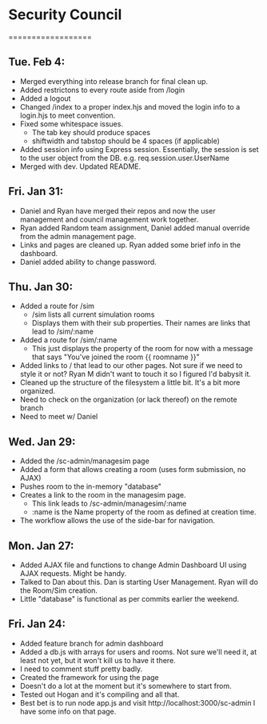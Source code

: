 # Security Council
==================

## Tue. Feb 4:
* Merged everything into release branch for final clean up.
* Added restrictons to every route aside from /login
* Added a logout
* Changed /index to a proper index.hjs and moved the login info to a login.hjs to meet convention.
* Fixed some whitespace issues.
    * The tab key should produce spaces
    * shiftwidth and tabstop should be 4 spaces (if applicable)
* Added session info using Express session. Essentially, the session is set to the user object from the DB. e.g. req.session.user.UserName
* Merged with dev. Updated README.

## Fri. Jan 31:
* Daniel and Ryan have merged their repos and now the user management and council management work together.
* Ryan added Random team assignment, Daniel added manual override from the admin management page.
* Links and pages are cleaned up. Ryan added some brief info in the dashboard.
* Daniel added ability to change password.

## Thu. Jan 30:
* Added a route for /sim
    * /sim lists all current simulation rooms
    * Displays them with their sub properties. Their names are links that lead to /sim/:name
* Added a route for /sim/:name
    * This just displays the property of the room for now with a message that says "You've joined the room {{ roomname }}"
* Added links to / that lead to our other pages. Not sure if we need to style it or not? Ryan M didn't want to touch it so I figured I'd babysit it.
* Cleaned up the structure of the filesystem a little bit. It's a bit more organized.
* Need to check on the organization (or lack thereof) on the remote branch
* Need to meet w/ Daniel

## Wed. Jan 29:
* Added the /sc-admin/managesim page
* Added a form that allows creating a room (uses form submission, no AJAX)
* Pushes room to the in-memory "database"
* Creates a link to the room in the managesim page. 
    * This link leads to /sc-admin/managesim/:name
    * :name is the Name property of the room as defined at creation time.
* The workflow allows the use of the side-bar for navigation.

## Mon. Jan 27:
* Added AJAX file and functions to change Admin Dashboard UI using AJAX requests. Might be handy.
* Talked to Dan about this. Dan is starting User Management. Ryan will do the Room/Sim creation.
* Little "database" is functional as per commits earlier the weekend.

## Fri. Jan 24:
* Added feature branch for admin dashboard
* Added a db.js with arrays for users and rooms. Not sure we'll need it, at least not yet, but it won't kill us to have it there.
* I need to comment stuff pretty badly.
* Created the framework for using the page
* Doesn't do a lot at the moment but it's somewhere to start from.
* Tested out Hogan and it's compiling and all that.
* Best bet is to run node app.js and visit http://localhost:3000/sc-admin I have some info on that page.
